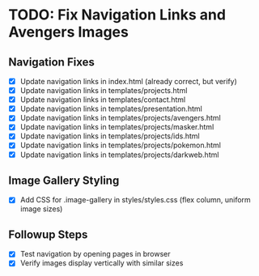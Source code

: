 # TODO: Fix Navigation Links and Avengers Images

## Navigation Fixes
- [x] Update navigation links in index.html (already correct, but verify)
- [x] Update navigation links in templates/projects.html
- [x] Update navigation links in templates/contact.html
- [x] Update navigation links in templates/presentation.html
- [x] Update navigation links in templates/projects/avengers.html
- [x] Update navigation links in templates/projects/masker.html
- [x] Update navigation links in templates/projects/ids.html
- [x] Update navigation links in templates/projects/pokemon.html
- [x] Update navigation links in templates/projects/darkweb.html

## Image Gallery Styling
- [x] Add CSS for .image-gallery in styles/styles.css (flex column, uniform image sizes)

## Followup Steps
- [x] Test navigation by opening pages in browser
- [x] Verify images display vertically with similar sizes
